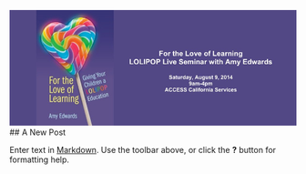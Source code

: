 ![](/images/loveoflearningbanner.jpg)## A New Post

Enter text in [Markdown](http://daringfireball.net/projects/markdown/). Use the toolbar above, or click the **?** button for formatting help.
